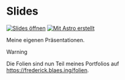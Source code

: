 # Slides

[![Slides öffnen](https://custom-icon-badges.demolab.com/badge/Slides_öffnen-121212?style=for-the-badge&logo=globe&logoColor=ce93d8)](https://slides.blaes.ing)
[![Mit Astro erstellt](https://custom-icon-badges.demolab.com/badge/Mit_Astro_erstellt-121212?style=for-the-badge&logo=astro&logoColor=#BC52EE)](https://astro.build)

Meine eigenen Präsentationen.

> [!WARNING]
> Die Folien sind nun Teil meines Portfolios auf https://frederick.blaes.ing/folien.
